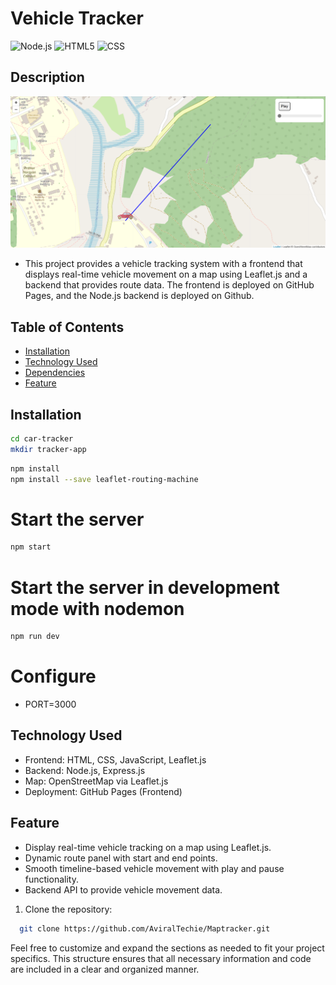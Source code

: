 # Vehicle Tracker

![Node.js](https://img.shields.io/badge/Node.js-v10.8.1-green)
![HTML5](https://img.shields.io/badge/HTML5-orange)
![CSS](https://img.shields.io/badge/CSS-blue)


## Description 
![Project Image](img.png)

* This project provides a vehicle tracking system with a frontend that displays real-time vehicle movement on a map using Leaflet.js and a backend that provides route data. The frontend is deployed on GitHub Pages, and the Node.js backend is deployed on Github.

## Table of Contents

- [Installation](#installation)
- [Technology Used](#technology-used)
- [Dependencies](#dependencies)
- [Feature](#feature)

## Installation 
```bash
cd car-tracker
mkdir tracker-app
```

```bash
npm install
npm install --save leaflet-routing-machine
```

# Start the server
```bash
npm start
```
# Start the server in development mode with nodemon
```bash
npm run dev
```

# Configure

* PORT=3000

## Technology Used

* Frontend: HTML, CSS, JavaScript, Leaflet.js
* Backend: Node.js, Express.js
* Map: OpenStreetMap via Leaflet.js
* Deployment: GitHub Pages (Frontend)

## Feature

* Display real-time vehicle tracking on a map using Leaflet.js.
* Dynamic route panel with start and end points.
* Smooth timeline-based vehicle movement with play and pause functionality.
* Backend API to provide vehicle movement data.

1. Clone the repository:
 ```bash
   git clone https://github.com/AviralTechie/Maptracker.git
```
 

Feel free to customize and expand the sections as needed to fit your project specifics. This structure ensures that all necessary information and code are included in a clear and organized manner.



